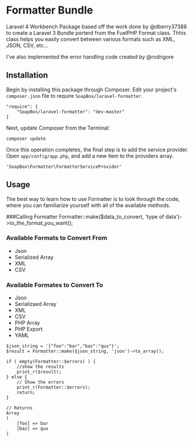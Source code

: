 Formatter Bundle
================

Laravel 4 Workbench Package based off the work done by @dberry37388 to create a Laravel 3 Bundle porterd from the FuelPHP Format class.  Thhis class helps you easily convert between various formats such as XML, JSON, CSV, etc...

I've also implemented the error handling code created by @rodrigore

Installation
------------

Begin by installing this package through Composer. Edit your project's `composer.json` file to require `SoapBox/laravel-formatter`.

	"require": {
		"SoapBox/laravel-formatter": "dev-master"
	}

Next, update Composer from the Terminal:

    composer update

Once this operation completes, the final step is to add the service provider. Open `app/config/app.php`, and add a new item to the providers array.

    'SoapBox\Formatter\FormatterServiceProvider'


Usage
-----
The best way to learn how to use Formatter is to look through the code, where you can familiarize yourself with all of the available methods.

###Calling Formatter
Formatter::make($data_to_convert, 'type of data')->to_the_format_you_want();

### Available Formats to Convert From
- Json
- Serialized Array
- XML
- CSV

### Available Formates to Convert To
- Json
- Serializaed Array
- XML
- CSV
- PHP Array
- PHP Export
- YAML

```
$json_string = '{"foo":"bar","baz":"qux"}';
$result = Formatter::make($json_string, 'json')->to_array();

if ( empty(Formatter::$errors) ) {
	//show the results
	print_r($result);
} else {
	// Show the errors
	print_r(Formatter::$errors);
	return;
}

// Returns
Array
(
    [foo] => bar
    [baz] => qux
)
```
